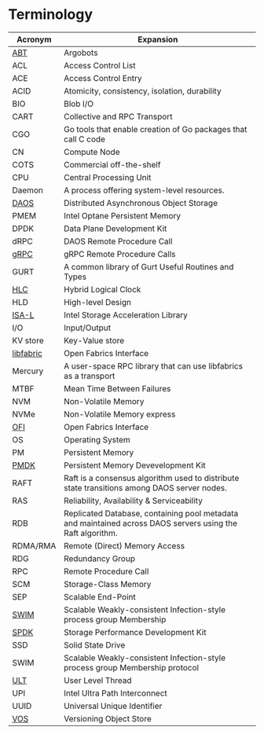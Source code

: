 # Terminology

|Acronym|Expansion |
|---|---|
|[ABT](https://github.com/pmodels/argobots/wiki/Introduction-to-Argobots)|Argobots|
|ACL|Access Control List|
|ACE|Access Control Entry|
|ACID|Atomicity, consistency, isolation, durability|
|BIO|Blob I/O|
|CART|Collective and RPC Transport|
|CGO|Go tools that enable creation of Go packages that call C code|
|CN|Compute Node|
|COTS|Commercial off-the-shelf|
|CPU|Central Processing Unit|
|Daemon|A process offering system-level resources.|
|[DAOS](http://www.daos.io)|Distributed Asynchronous Object Storage |
|PMEM|Intel Optane Persistent Memory|
|DPDK|Data Plane Development Kit|
|dRPC|DAOS Remote Procedure Call|
|[gRPC](https://grpc.io)|gRPC Remote Procedure Calls|
|GURT|A common library of Gurt Useful Routines and Types|
|[HLC](https://cse.buffalo.edu/tech-reports/2014-04.pdf)|Hybrid Logical Clock|
|HLD|High-level Design|
|[ISA-L](https://01.org/intel®-storage-acceleration-library-open-source-version)|Intel Storage Acceleration Library|
|I/O|Input/Output|
|KV store|Key-Value store|
|[libfabric](https://ofiwg.github.io/libfabric/)|Open Fabrics Interface|
|Mercury|A user-space RPC library that can use libfabrics as a transport|
|MTBF|Mean Time Between Failures|
|NVM|Non-Volatile Memory|
|NVMe|Non-Volatile Memory express|
|[OFI](https://ofiwg.github.io/libfabric/)|Open Fabrics Interface|
|OS|Operating System|
|PM|Persistent Memory|
|[PMDK](https://pmem.io/pmdk/)|Persistent Memory Devevelopment Kit|
|RAFT|Raft is a consensus algorithm used to distribute state transitions among DAOS server nodes.|
|RAS|Reliability, Availability & Serviceability|
|RDB|Replicated Database, containing pool metadata and maintained across DAOS servers using the Raft algorithm.|
|RDMA/RMA|Remote (Direct) Memory Access|
|RDG|Redundancy Group|
|RPC|Remote Procedure Call|
|SCM|Storage-Class Memory|
|SEP|Scalable End-Point|
|[SWIM](http://ieeexplore.ieee.org/stamp/stamp.jsp?arnumber=1028914)|Scalable Weakly-consistent Infection-style process group Membership|
|[SPDK](https://spdk.io/)|Storage Performance Development Kit|
|SSD|Solid State Drive|
|SWIM|Scalable Weakly-consistent Infection-style process group Membership protocol|
|[ULT](https://github.com/pmodels/argobots/wiki/User-level-Thread-(ULT))|User Level Thread|
|UPI|Intel Ultra Path Interconnect|
|UUID|Universal Unique Identifier|
|[VOS](/doc/vos/README.md)|Versioning Object Store|
